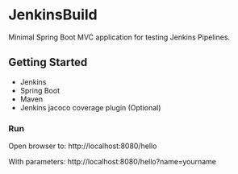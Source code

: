 # JenkinsBuild
Minimal Spring Boot MVC application for testing Jenkins Pipelines.

## Getting Started
* Jenkins
* Spring Boot
* Maven
* Jenkins jacoco coverage plugin (Optional)

### Run
Open browser to:
http://localhost:8080/hello

With parameters:
http://localhost:8080/hello?name=yourname